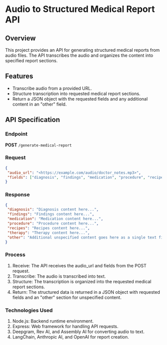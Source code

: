 # Audio to Structured Medical Report API

## Overview

This project provides an API for generating structured medical reports from audio files. The API transcribes the audio and organizes the content into specified report sections.

## Features

- Transcribe audio from a provided URL.
- Structure transcription into requested medical report sections.
- Return a JSON object with the requested fields and any additional content in an "other" field.

## API Specification

### Endpoint

**POST** `/generate-medical-report`

### Request

```json
{
 "audio_url": "<https://example.com/audio/doctor_notes.mp3>",
 "fields": ["diagnosis", "findings", "medication", "procedure", "recipes", "therapy"]
}
```

### Response

```json
{
 "diagnosis": "Diagnosis content here...",
 "findings": "Findings content here...",
 "medication": "Medication content here...",
 "procedure": "Procedure content here...",
 "recipes": "Recipes content here...",
 "therapy": "Therapy content here...",
 "other": "Additional unspecified content goes here as a single text field."
}
```

### Process

1. Receive: The API receives the audio_url and fields from the POST request.
2. Transcribe: The audio is transcribed into text.
3. Structure: The transcription is organized into the requested medical report sections.
4. Return: The structured data is returned in a JSON object with requested fields and an "other" section for unspecified content.

### Technologies Used

1. Node.js: Backend runtime environment.
2. Express: Web framework for handling API requests.
3. Deepgram, Rev AI, and Assembly AI for converting audio to text.
4. LangChain, Anthropic AI, and OpenAI for report creation.
